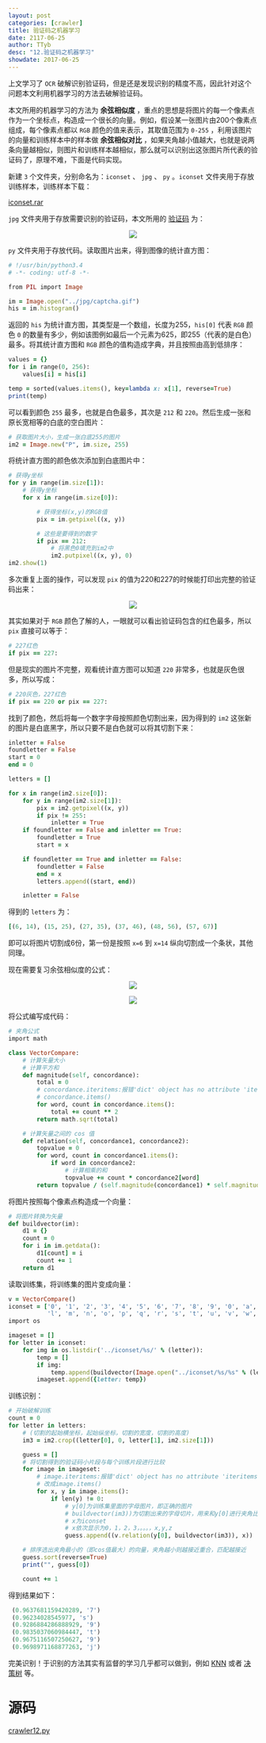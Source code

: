 ```yaml
---
layout: post
categories: [crawler]
title: 验证码之机器学习
date: 2117-06-25
author: TTyb
desc: "12.验证码之机器学习"
showdate: 2017-06-25
---
```


上文学习了 `OCR` 破解识别验证码，但是还是发现识别的精度不高，因此针对这个问题本文利用机器学习的方法去破解验证码。 

本文所用的机器学习的方法为 **余弦相似度** ，重点的思想是将图片的每一个像素点作为一个坐标点，构造成一个很长的向量。例如，假设某一张图片由200个像素点组成，每个像素点都以 `RGB` 颜色的值来表示，其取值范围为 `0-255` ，利用该图片的向量和训练样本中的样本做 **余弦相似对比** ，如果夹角越小值越大，也就是说两条向量越相似，则图片和训练样本越相似，那么就可以识别出这张图片所代表的验证码了，原理不难，下面是代码实现。

新建 `3` 个文件夹，分别命名为：`iconset` 、 `jpg` 、 `py` 。`iconset` 文件夹用于存放训练样本，训练样本下载：

<a href="/code/crawler12/iconset.rar" target="_blank">iconset.rar</a>

`jpg` 文件夹用于存放需要识别的验证码，本文所用的 <a href="/img/crawler12/captcha.gif" target="_blank">验证码</a> 为：

<p style="text-align:center"><img  src="/img/crawler12/captcha.gif"/></p>

`py` 文件夹用于存放代码。读取图片出来，得到图像的统计直方图：

~~~ruby
# !/usr/bin/python3.4
# -*- coding: utf-8 -*-

from PIL import Image

im = Image.open("../jpg/captcha.gif")
his = im.histogram()
~~~

返回的 `his` 为统计直方图，其类型是一个数组，长度为255，`his[0]` 代表 `RGB` 颜色 `0` 的数量有多少，例如该图例如最后一个元素为625，即255（代表的是白色）最多。将其统计直方图和 `RGB` 颜色的值构造成字典，并且按照由高到低排序：

~~~ruby
values = {}
for i in range(0, 256):
    values[i] = his[i]

temp = sorted(values.items(), key=lambda x: x[1], reverse=True)
print(temp)
~~~

可以看到颜色 `255` 最多，也就是白色最多，其次是 `212` 和 `220`。然后生成一张和原长宽相等的白底的空白图片：

~~~ruby
# 获取图片大小，生成一张白底255的图片
im2 = Image.new("P", im.size, 255)
~~~

将统计直方图的颜色依次添加到白底图片中：

~~~ruby
# 获得y坐标
for y in range(im.size[1]):
    # 获得y坐标
    for x in range(im.size[0]):

        # 获得坐标(x,y)的RGB值
        pix = im.getpixel((x, y))

        # 这些是要得到的数字
        if pix == 212:
            # 将黑色0填充到im2中
            im2.putpixel((x, y), 0)
im2.show(1)
~~~

多次重复上面的操作，可以发现 `pix` 的值为220和227的时候能打印出完整的验证码出来：

<p style="text-align:center"><img  src="/img/crawler12/im2.gif"/></p>

其实如果对于 `RGB` 颜色了解的人，一眼就可以看出验证码包含的红色最多，所以 `pix` 直接可以等于：

~~~ruby
# 227红色
if pix == 227:
~~~

但是现实的图片不完整，观看统计直方图可以知道 `220` 非常多，也就是灰色很多，所以写成：

~~~ruby
# 220灰色，227红色
if pix == 220 or pix == 227:
~~~

找到了颜色，然后将每一个数字字母按照颜色切割出来，因为得到的 `im2` 这张新的图片是白底黑字，所以只要不是白色就可以将其切割下来：

~~~ruby
inletter = False
foundletter = False
start = 0
end = 0

letters = []

for x in range(im2.size[0]):
    for y in range(im2.size[1]):
        pix = im2.getpixel((x, y))
        if pix != 255:
            inletter = True
    if foundletter == False and inletter == True:
        foundletter = True
        start = x

    if foundletter == True and inletter == False:
        foundletter = False
        end = x
        letters.append((start, end))

    inletter = False
~~~

得到的 `letters` 为：

~~~ruby
[(6, 14), (15, 25), (27, 35), (37, 46), (48, 56), (57, 67)]
~~~

即可以将图片切割成6份，第一份是按照 `x=6` 到 `x=14` 纵向切割成一个条状，其他同理。

现在需要复习余弦相似度的公式：

<p style="text-align:center"><img src="/img/crawler12/result1.jpg"/></p>

<p style="text-align:center"><img src="/img/crawler12/result2.jpg"/></p>

将公式编写成代码：

~~~ruby
# 夹角公式
import math

class VectorCompare:
    # 计算矢量大小
    # 计算平方和
    def magnitude(self, concordance):
        total = 0
        # concordance.iteritems:报错'dict' object has no attribute 'iteritems'
        # concordance.items()
        for word, count in concordance.items():
            total += count ** 2
        return math.sqrt(total)

    # 计算矢量之间的 cos 值
    def relation(self, concordance1, concordance2):
        topvalue = 0
        for word, count in concordance1.items():
            if word in concordance2:
                # 计算相乘的和
                topvalue += count * concordance2[word]
        return topvalue / (self.magnitude(concordance1) * self.magnitude(concordance2))
~~~

将图片按照每个像素点构造成一个向量：

~~~ruby
# 将图片转换为矢量
def buildvector(im):
    d1 = {}
    count = 0
    for i in im.getdata():
        d1[count] = i
        count += 1
    return d1
~~~

读取训练集，将训练集的图片变成向量：

~~~ruby
v = VectorCompare()
iconset = ['0', '1', '2', '3', '4', '5', '6', '7', '8', '9', '0', 'a', 'b', 'c', 'd', 'e', 'f', 'g', 'h', 'i', 'j', 'k',
           'l', 'm', 'n', 'o', 'p', 'q', 'r', 's', 't', 'u', 'v', 'w', 'x', 'y', 'z']
import os

imageset = []
for letter in iconset:
    for img in os.listdir('../iconset/%s/' % (letter)):
        temp = []
        if img:
            temp.append(buildvector(Image.open("../iconset/%s/%s" % (letter, img))))
        imageset.append({letter: temp})
~~~

训练识别：

~~~ruby
# 开始破解训练
count = 0
for letter in letters:
    # (切割的起始横坐标，起始纵坐标，切割的宽度，切割的高度)
    im3 = im2.crop((letter[0], 0, letter[1], im2.size[1]))

    guess = []
    # 将切割得到的验证码小片段与每个训练片段进行比较
    for image in imageset:
        # image.iteritems:报错'dict' object has no attribute 'iteritems'
        # 改成image.items()
        for x, y in image.items():
            if len(y) != 0:
                # y[0]为训练集里面的字母图片，即正确的图片
                # buildvector(im3))为切割出来的字母切片，用来和y[0]进行夹角比对
                # x为iconset
                # x依次显示为0，1，2，3，。。。，x,y,z
                guess.append((v.relation(y[0], buildvector(im3)), x))

    # 排序选出夹角最小的（即cos值最大）的向量，夹角越小则越接近重合，匹配越接近
    guess.sort(reverse=True)
    print("", guess[0])

    count += 1
~~~

得到结果如下：

~~~ruby
 (0.9637681159420289, '7')
 (0.96234028545977, 's')
 (0.9286884286888929, '9')
 (0.9835037060984447, 't')
 (0.9675116507250627, '9')
 (0.9698971168877263, 'j')
~~~

完美识别！于识别的方法其实有监督的学习几乎都可以做到，例如 [KNN](http://www.tybai.com/%E6%9C%BA%E5%99%A8%E5%AD%A6%E4%B9%A0/KNN%E8%BF%91%E9%82%BB%E7%AE%97%E6%B3%95.html) 或者 [决策树](http://www.tybai.com/%E6%9C%BA%E5%99%A8%E5%AD%A6%E4%B9%A0/ID3%E5%86%B3%E7%AD%96%E6%A0%91%E7%AE%97%E6%B3%95.html) 等。

# 源码

<a href="/code/crawler12/crawler12.py" target="_blank">crawler12.py</a>
